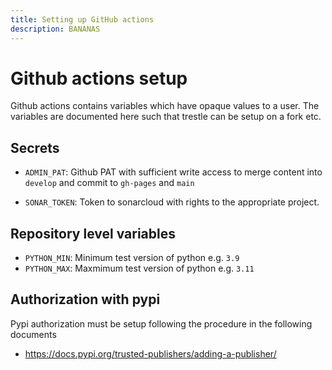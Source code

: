 ```yaml
---
title: Setting up GitHub actions
description: BANANAS
---
```


# Github actions setup

Github actions contains variables which have opaque values to a user.
The variables are documented here such that trestle can be setup on a fork etc.

## Secrets

- `ADMIN_PAT`: Github PAT with sufficient write access to merge content into `develop` and commit to `gh-pages` and `main`

- `SONAR_TOKEN`: Token to sonarcloud with rights to the appropriate project.

## Repository level variables

- `PYTHON_MIN`: Minimum test version of python e.g. `3.9`
- `PYTHON_MAX`: Maxmimum test version of python e.g. `3.11`

## Authorization with pypi

Pypi authorization must be setup following the procedure in the following documents

- https://docs.pypi.org/trusted-publishers/adding-a-publisher/

